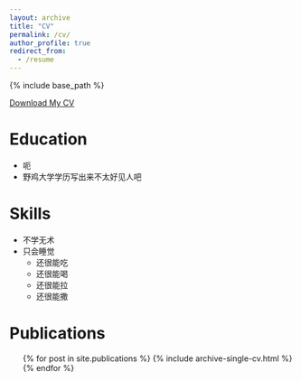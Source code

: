 ```yaml
---
layout: archive
title: "CV"
permalink: /cv/
author_profile: true
redirect_from:
  - /resume
---
```


{% include base_path %}

[Download My CV](https://qsdqsb.github.io/files/QSD-CV.pdf)

Education
======

* 呃
* 野鸡大学学历写出来不太好见人吧
  
Skills
======
* 不学无术
* 只会睡觉
  * 还很能吃
  * 还很能喝
  * 还很能拉
  * 还很能撒

Publications
======
  <ul>{% for post in site.publications %}
    {% include archive-single-cv.html %}
  {% endfor %}</ul>